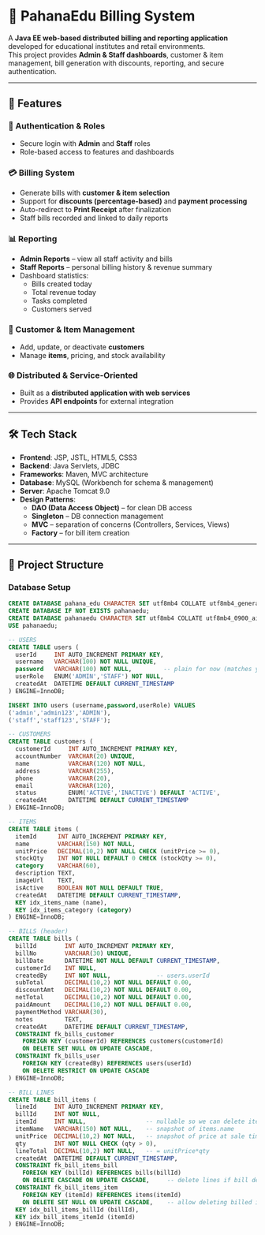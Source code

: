 # 📘 PahanaEdu Billing System

A **Java EE web-based distributed billing and reporting application** developed for educational institutes and retail environments.  
This project provides **Admin & Staff dashboards**, customer & item management, bill generation with discounts, reporting, and secure authentication.

---

## 🚀 Features

### 🔑 Authentication & Roles
- Secure login with **Admin** and **Staff** roles  
- Role-based access to features and dashboards  

### 💳 Billing System
- Generate bills with **customer & item selection**  
- Support for **discounts (percentage-based)** and **payment processing**  
- Auto-redirect to **Print Receipt** after finalization  
- Staff bills recorded and linked to daily reports  

### 📊 Reporting
- **Admin Reports** – view all staff activity and bills  
- **Staff Reports** – personal billing history & revenue summary  
- Dashboard statistics:
  - Bills created today  
  - Total revenue today  
  - Tasks completed  
  - Customers served  

### 👥 Customer & Item Management
- Add, update, or deactivate **customers**  
- Manage **items**, pricing, and stock availability  

### 🌐 Distributed & Service-Oriented
- Built as a **distributed application with web services**  
- Provides **API endpoints** for external integration  

---

## 🛠️ Tech Stack

- **Frontend**: JSP, JSTL, HTML5, CSS3  
- **Backend**: Java Servlets, JDBC  
- **Frameworks**: Maven, MVC architecture  
- **Database**: MySQL (Workbench for schema & management)  
- **Server**: Apache Tomcat 9.0  
- **Design Patterns**:
  - **DAO (Data Access Object)** – for clean DB access  
  - **Singleton** – DB connection management  
  - **MVC** – separation of concerns (Controllers, Services, Views)  
  - **Factory** – for bill item creation  

---

## 📂 Project Structure


### Database Setup

```sql
CREATE DATABASE pahana_edu CHARACTER SET utf8mb4 COLLATE utf8mb4_general_ci;
CREATE DATABASE IF NOT EXISTS pahanaedu;
CREATE DATABASE pahanaedu CHARACTER SET utf8mb4 COLLATE utf8mb4_0900_ai_ci;
USE pahanaedu;

-- USERS
CREATE TABLE users (
  userId     INT AUTO_INCREMENT PRIMARY KEY,
  username   VARCHAR(100) NOT NULL UNIQUE,
  password   VARCHAR(100) NOT NULL,         -- plain for now (matches your DAO)
  userRole   ENUM('ADMIN','STAFF') NOT NULL,
  createdAt  DATETIME DEFAULT CURRENT_TIMESTAMP
) ENGINE=InnoDB;

INSERT INTO users (username,password,userRole) VALUES
('admin','admin123','ADMIN'),
('staff','staff123','STAFF');

-- CUSTOMERS
CREATE TABLE customers (
  customerId     INT AUTO_INCREMENT PRIMARY KEY,
  accountNumber  VARCHAR(20) UNIQUE,
  name           VARCHAR(120) NOT NULL,
  address        VARCHAR(255),
  phone          VARCHAR(20),
  email          VARCHAR(120),
  status         ENUM('ACTIVE','INACTIVE') DEFAULT 'ACTIVE',
  createdAt      DATETIME DEFAULT CURRENT_TIMESTAMP
) ENGINE=InnoDB;

-- ITEMS
CREATE TABLE items (
  itemId      INT AUTO_INCREMENT PRIMARY KEY,
  name        VARCHAR(150) NOT NULL,
  unitPrice   DECIMAL(10,2) NOT NULL CHECK (unitPrice >= 0),
  stockQty    INT NOT NULL DEFAULT 0 CHECK (stockQty >= 0),
  category    VARCHAR(60),
  description TEXT,
  imageUrl    TEXT,
  isActive    BOOLEAN NOT NULL DEFAULT TRUE,
  createdAt   DATETIME DEFAULT CURRENT_TIMESTAMP,
  KEY idx_items_name (name),
  KEY idx_items_category (category)
) ENGINE=InnoDB;

-- BILLS (header)
CREATE TABLE bills (
  billId        INT AUTO_INCREMENT PRIMARY KEY,
  billNo        VARCHAR(30) UNIQUE,
  billDate      DATETIME NOT NULL DEFAULT CURRENT_TIMESTAMP,
  customerId    INT NULL,
  createdBy     INT NOT NULL,             -- users.userId
  subTotal      DECIMAL(10,2) NOT NULL DEFAULT 0.00,
  discountAmt   DECIMAL(10,2) NOT NULL DEFAULT 0.00,
  netTotal      DECIMAL(10,2) NOT NULL DEFAULT 0.00,
  paidAmount    DECIMAL(10,2) NOT NULL DEFAULT 0.00,
  paymentMethod VARCHAR(30),
  notes         TEXT,
  createdAt     DATETIME DEFAULT CURRENT_TIMESTAMP,
  CONSTRAINT fk_bills_customer
    FOREIGN KEY (customerId) REFERENCES customers(customerId)
    ON DELETE SET NULL ON UPDATE CASCADE,
  CONSTRAINT fk_bills_user
    FOREIGN KEY (createdBy) REFERENCES users(userId)
    ON DELETE RESTRICT ON UPDATE CASCADE
) ENGINE=InnoDB;

-- BILL LINES 
CREATE TABLE bill_items (
  lineId     INT AUTO_INCREMENT PRIMARY KEY,
  billId     INT NOT NULL,
  itemId     INT NULL,                 -- nullable so we can delete items
  itemName   VARCHAR(150) NOT NULL,    -- snapshot of items.name
  unitPrice  DECIMAL(10,2) NOT NULL,   -- snapshot of price at sale time
  qty        INT NOT NULL CHECK (qty > 0),
  lineTotal  DECIMAL(10,2) NOT NULL,   -- = unitPrice*qty
  createdAt  DATETIME DEFAULT CURRENT_TIMESTAMP,
  CONSTRAINT fk_bill_items_bill
    FOREIGN KEY (billId) REFERENCES bills(billId)
    ON DELETE CASCADE ON UPDATE CASCADE,     -- delete lines if bill deleted
  CONSTRAINT fk_bill_items_item
    FOREIGN KEY (itemId) REFERENCES items(itemId)
    ON DELETE SET NULL ON UPDATE CASCADE,    -- allow deleting billed items
  KEY idx_bill_items_billId (billId),
  KEY idx_bill_items_itemId (itemId)
) ENGINE=InnoDB;
